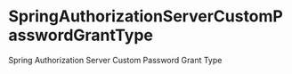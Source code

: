 # SpringAuthorizationServerCustomPasswordGrantType
Spring Authorization Server Custom Password Grant Type
